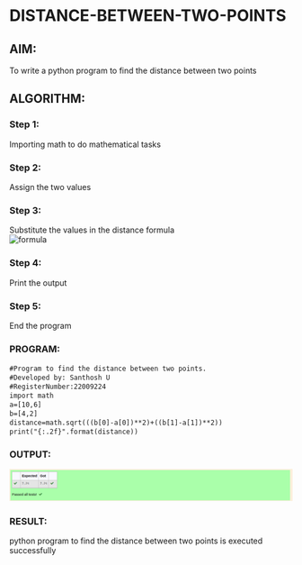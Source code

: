 # DISTANCE-BETWEEN-TWO-POINTS

## AIM:
To write a python program to find the distance between two points

## ALGORITHM:
### Step 1: 
Importing math to do mathematical tasks

### Step 2: 
Assign the two values 

### Step 3: 
Substitute the values in the distance formula  
![formula](/formula.JPG)

### Step 4: 
Print the output

### Step 5: 
End the program

### PROGRAM:
```
#Program to find the distance between two points.
#Developed by: Santhosh U
#RegisterNumber:22009224
import math
a=[10,6]
b=[4,2]
distance=math.sqrt(((b[0]-a[0])**2)+((b[1]-a[1])**2))
print("{:.2f}".format(distance))  
```

### OUTPUT:
![images](/images/DistanceOutput.png)

### RESULT:
python program to find the distance between two points is executed successfully